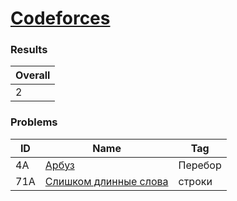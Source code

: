 # [Codeforces](https://codeforces.com/problemset)

### Results
| Overall |
|---------|
| 2       |

### Problems
| ID | Name | Tag |
|----|------|-----|
| 4A | [Арбуз](http://codeforces.com/problemset/problem/4/A)  | Перебор |
| 71A | [ Слишком длинные слова ](https://codeforces.com/problemset/problem/71/A) | строки |


